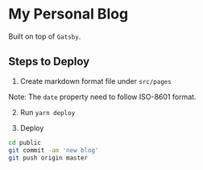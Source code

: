 # My Personal Blog

Built on top of `Gatsby`.

## Steps to Deploy

1. Create markdown format file under `src/pages`

Note: The `date` property need to follow ISO-8601 format.

2. Run `yarn deploy`

3. Deploy

```bash
cd public
git commit -am 'new blog'
git push origin master
```